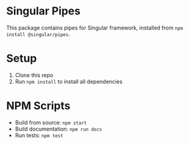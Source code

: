 # Singular Pipes

This package contains pipes for Singular framework, installed from `npm install @singular/pipes`.

# Setup

  1. Clone this repo
  2. Run `npm install` to install all dependencies

# NPM Scripts

  - Build from source: `npm start`
  - Build documentation: `npm run docs`
  - Run tests: `npm test`
